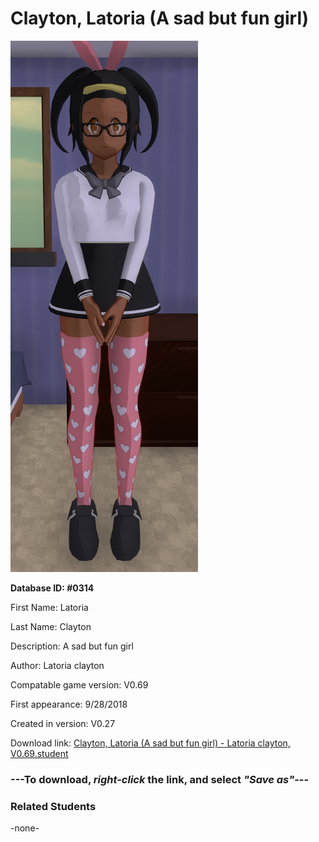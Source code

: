 # Clayton, Latoria (A sad but fun girl)

<img src="../../Files/Images/Clayton, Latoria (A sad but fun girl).png" title="Clayton, Latoria (A sad but fun girl) - Latoria clayton, V0.69">

**Database ID: #0314**

First Name: Latoria

Last Name: Clayton

Description: A sad but fun girl

Author: Latoria clayton

Compatable game version: V0.69

First appearance: 9/28/2018

Created in version: V0.27

Download link: <a href="https://raw.githubusercontent.com/Arbiter1223/Daigaku-Gurashi-Custom-Students/master/Files/Student%20Files/Clayton%2C%20Latoria%20(A%20sad%20but%20fun%20girl)%20-%20Latoria%20clayton%2C%20V0.69.student">Clayton, Latoria (A sad but fun girl) - Latoria clayton, V0.69.student</a>

### ---**To download, _right-click_ the link, and select _"Save as"_**---

### Related Students

-none-
